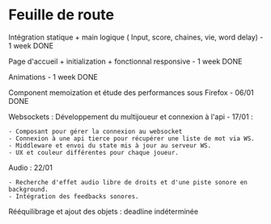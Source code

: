 # Feuille de route

Intégration statique + main logique ( Input, score, chaines, vie, word delay) - 1 week DONE

Page d'accueil + initialization + fonctionnal responsive - 1 week DONE

Animations - 1 week DONE

Component memoization et étude des performances sous Firefox - 06/01 DONE

Websockets : Développement du multijoueur et connexion à l'api - 17/01 :

    - Composant pour gérer la connexion au websocket
    - Connexion à une api tierce pour récupérer une liste de mot via WS.
    - Middleware et envoi du state mis à jour au serveur WS.
    - UX et couleur différentes pour chaque joueur.

Audio : 22/01

    - Recherche d'effet audio libre de droits et d'une piste sonore en background.
    - Intégration des feedbacks sonores.

Rééquilibrage et ajout des objets : deadline indéterminée
